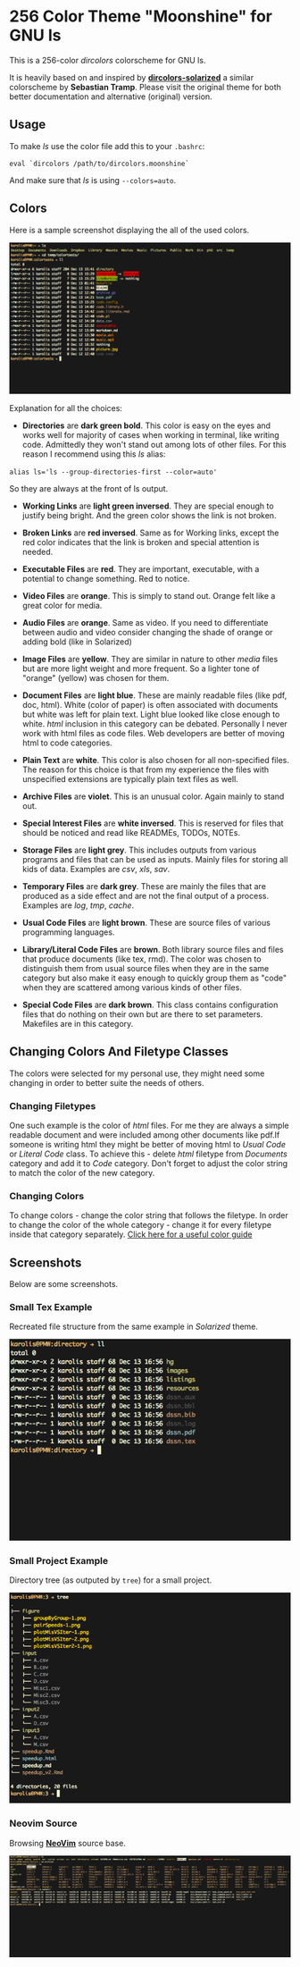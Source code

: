 # 256 Color Theme "Moonshine" for GNU ls #

This is a 256-color *dircolors* colorscheme for GNU ls.

It is heavily based on and inspired by
**[dircolors-solarized](https://github.com/seebi/dircolors-solarized)**
a similar colorscheme by **Sebastian Tramp**. Please visit the original theme
for both better documentation and alternative (original) version.

## Usage ##

To make *ls* use the color file add this to your `.bashrc`:

    eval `dircolors /path/to/dircolors.moonshine`

And make sure that *ls* is using `--colors=auto`.

## Colors ##

Here is a sample screenshot displaying the all of the used colors.

![ALL](./img/all.png)

Explanation for all the choices:

* **Directories** are **dark green bold**. This color is easy on the eyes and
works well for majority of cases when working in terminal, like writing code.
Admittedly they won't stand out among lots of other files. For this reason
I recommend using this *ls* alias:

`alias ls='ls --group-directories-first --color=auto'`

So they are always at the front of ls output.

* **Working Links** are **light green inversed**. They are special enough to
justify being bright. And the green color shows the link is not broken.

* **Broken Links** are **red inversed**. Same as for Working links, except the
red color indicates that the link is broken and special attention is needed.

* **Executable Files** are **red**. They are important, executable, with a
potential to change something. Red to notice.

* **Video Files** are **orange**. This is simply to stand out. Orange felt like
a great color for media.

* **Audio Files** are **orange**. Same as video. If you need to differentiate
between audio and video consider changing the shade of orange or adding bold
(like in Solarized)

* **Image Files** are **yellow**. They are similar in nature to other *media*
files but are more light weight and more frequent. So a lighter tone of
"orange" (yellow) was chosen for them.

* **Document Files** are **light blue**. These are mainly readable files
(like pdf, doc, html). White (color of paper) is often associated with documents
but white was left for plain text. Light blue looked like close enough to white.
*html* inclusion in this category can be debated. Personally I never work with
html files as code files. Web developers are better of moving html to code
categories.

* **Plain Text** are **white**. This color is also chosen for all non-specified
files. The reason for this choice is that from my experience the files with
unspecified extensions are typically plain text files as well.

* **Archive Files** are **violet**. This is an unusual color. Again mainly to
stand out.

* **Special Interest Files** are **white inversed**. This is reserved for files
that should be noticed and read like READMEs, TODOs, NOTEs.

* **Storage Files** are **light grey**. This includes outputs from various
programs and files that can be used as inputs. Mainly files for storing all
kids of data. Examples are *csv*, *xls*, *sav*.

* **Temporary Files** are **dark grey**. These are mainly the files that are
produced as a side effect and are not the final output of a process. Examples
are *log*, *tmp*, *cache*.

* **Usual Code Files** are **light brown**. These are source files of various
programming languages.

* **Library/Literal Code Files** are **brown**. Both library source files
and files that produce documents (like tex, rmd). The color was chosen to
distinguish them from usual source files when they are in the same category but
also make it easy enough to quickly group them as "code" when they are scattered
among various kinds of other files.

* **Special Code Files** are **dark brown**. This class contains configuration
files that do nothing on their own but are there to set parameters. Makefiles
are in this category.


## Changing Colors And Filetype Classes ##

The colors were selected for my personal use, they might need some changing in
order to better suite the needs of others.

### Changing Filetypes ###

One such example is the color of *html* files. For me they are always a simple
readable document and were included among other documents like pdf.If someone
is writing html they might be better of moving html to *Usual Code* or
*Literal Code* class. To achieve this - delete *html* filetype from *Documents*
category and add it to *Code* category. Don't forget to adjust the color string
to match the color of the new category.

### Changing Colors ###

To change colors - change the color string that follows the filetype. In order
to change the color of the whole category - change it for every filetype inside
that category separately.
[Click here for a useful color guide](http://misc.flogisoft.com/bash/tip_colors_and_formatting<Paste>)

## Screenshots ##

Below are some screenshots.

### Small Tex Example ###

Recreated file structure from the same example in *Solarized* theme.

![TEX](./img/tex.png)

### Small Project Example ###

Directory tree (as outputed by `tree`) for a small project.

![PROJECT](./img/project.png)

### Neovim Source ###

Browsing **[NeoVim](https://github.com/neovim/neovim)** source base.

![NVIM](./img/neovim.png)


